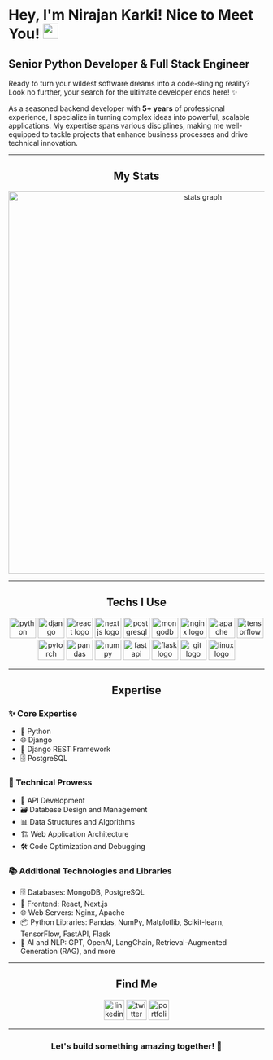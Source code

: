 # Hey, I'm Nirajan Karki! Nice to Meet You! <img src="https://raw.githubusercontent.com/MartinHeinz/MartinHeinz/master/wave.gif" width="30px">

## Senior Python Developer & Full Stack Engineer  

Ready to turn your wildest software dreams into a code-slinging reality? Look no further, your search for the ultimate developer ends here! ✨  

As a seasoned backend developer with **5+ years** of professional experience, I specialize in turning complex ideas into powerful, scalable applications. My expertise spans various disciplines, making me well-equipped to tackle projects that enhance business processes and drive technical innovation.  

---

<h2 align="center">My Stats</h2>

<div align="center">
  <img src="http://github-profile-summary-cards.vercel.app/api/cards/profile-details?username=kneeraazon404&theme=bear" width=750  alt="stats graph"/>
</div>

---

<h2 align="center">Techs I Use</h2>

<div align="center">
  <img src="https://cdn.jsdelivr.net/gh/devicons/devicon/icons/python/python-original.svg" height="40" width="52" alt="python logo"  />
  <img src="https://cdn.jsdelivr.net/gh/devicons/devicon/icons/django/django-plain.svg" height="40" width="52" alt="django logo"  />
  <img src="https://cdn.jsdelivr.net/gh/devicons/devicon/icons/react/react-original.svg" height="40" width="52" alt="react logo"  />
  <img src="https://cdn.jsdelivr.net/gh/devicons/devicon/icons/nextjs/nextjs-original.svg" height="40" width="52" alt="nextjs logo"  />
  <img src="https://cdn.jsdelivr.net/gh/devicons/devicon/icons/postgresql/postgresql-original.svg" height="40" width="52" alt="postgresql logo"  />
  <img src="https://cdn.jsdelivr.net/gh/devicons/devicon/icons/mongodb/mongodb-original.svg" height="40" width="52" alt="mongodb logo"  />
  <img src="https://cdn.jsdelivr.net/gh/devicons/devicon/icons/nginx/nginx-original.svg" height="40" width="52" alt="nginx logo"  />
  <img src="https://cdn.jsdelivr.net/gh/devicons/devicon/icons/apache/apache-original.svg" height="40" width="52" alt="apache logo"  />
  <img src="https://cdn.jsdelivr.net/gh/devicons/devicon/icons/tensorflow/tensorflow-original.svg" height="40" width="52" alt="tensorflow logo"  />
  <img src="https://cdn.jsdelivr.net/gh/devicons/devicon/icons/pytorch/pytorch-original.svg" height="40" width="52" alt="pytorch logo"  />
  <img src="https://cdn.jsdelivr.net/gh/devicons/devicon/icons/pandas/pandas-original.svg" height="40" width="52" alt="pandas logo"  />
  <img src="https://cdn.jsdelivr.net/gh/devicons/devicon/icons/numpy/numpy-original.svg" height="40" width="52" alt="numpy logo"  />
  <img src="https://cdn.jsdelivr.net/gh/devicons/devicon/icons/fastapi/fastapi-original.svg" height="40" width="52" alt="fastapi logo"  />
  <img src="https://cdn.jsdelivr.net/gh/devicons/devicon/icons/flask/flask-original.svg" height="40" width="52" alt="flask logo"  />
  <img src="https://cdn.jsdelivr.net/gh/devicons/devicon/icons/git/git-plain.svg" height="40" width="52" alt="git logo"  />
  <img src="https://cdn.jsdelivr.net/gh/devicons/devicon/icons/linux/linux-original.svg" height="40" width="52" alt="linux logo"  />
</div>

---

<h2 align="center">Expertise</h2>

### ✨ Core Expertise  
- 🐍 Python  
- 🌐 Django  
- 🚀 Django REST Framework  
- 🗄️ PostgreSQL  

### 🔧 Technical Prowess  
- 🔗 API Development  
- 🗃️ Database Design and Management  
- 📊 Data Structures and Algorithms  
- 🏗️ Web Application Architecture  
- 🛠️ Code Optimization and Debugging  

### 📚 Additional Technologies and Libraries  
- 🗄️ Databases: MongoDB, PostgreSQL  
- 🎨 Frontend: React, Next.js  
- 🌐 Web Servers: Nginx, Apache  
- 📦 Python Libraries: Pandas, NumPy, Matplotlib, Scikit-learn, TensorFlow, FastAPI, Flask  
- 🤖 AI and NLP: GPT, OpenAI, LangChain, Retrieval-Augmented Generation (RAG), and more  

---

<h2 align="center">Find Me</h2>

<div align="center">
  <a href="https://www.linkedin.com/in/kneeraazon" target="_blank" rel="noopener noreferrer"> <img src="https://img.shields.io/static/v1?message=LinkedIn&logo=linkedin&label=&color=0A66C2&logoColor=white&labelColor=&style=for-the-badge" height="40" alt="linkedin logo"  /></a>
  <a href="https://www.x.com/kneeraazon" target="_blank" rel="noopener noreferrer"> <img src="https://img.shields.io/static/v1?message=Twitter&logo=twitter&label=&color=1DA1F2&logoColor=white&labelColor=&style=for-the-badge" height="40" alt="twitter logo"  /></a>
  <a href="http://kneeraazon.com" target="_blank" rel="noopener noreferrer"> <img src="https://img.shields.io/static/v1?message=Portfolio&logo=portfolio&label=&color=000000&logoColor=white&labelColor=&style=for-the-badge" height="40" alt="portfolio logo"  /></a>
</div>

---

<h3 align="center">Let's build something amazing together! 🚀</h3>
